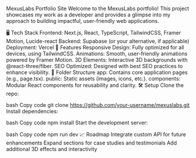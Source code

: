 MexusLabs Portfolio Site
Welcome to the MexusLabs portfolio! This project showcases my work as a developer and provides a glimpse into my approach to building impactful, user-friendly web applications.

🖥️ Tech Stack
Frontend: Next.js, React, TypeScript, TailwindCSS, Framer Motion, Lucide-react
Backend: Supabase (or your alternative, if applicable)
Deployment: Vercel
🚀 Features
Responsive Design: Fully optimized for all devices, using TailwindCSS.
Animations: Smooth, user-friendly animations powered by Framer Motion.
3D Elements: Interactive 3D backgrounds with @react-three/fiber.
SEO Optimized: Designed with best SEO practices to enhance visibility.
📂 Folder Structure
app: Contains core application pages (e.g., page.tsx).
public: Static assets (images, icons, etc.).
components: Modular React components for reusability and clarity.
🛠️ Setup
Clone the repo:

bash
Copy code
git clone https://github.com/your-username/mexuslabs.git
Install dependencies:

bash
Copy code
npm install
Start the development server:

bash
Copy code
npm run dev
📈 Roadmap
 Integrate custom API for future enhancements
 Expand sections for case studies and testimonials
 Add additional 3D effects and interactivity
